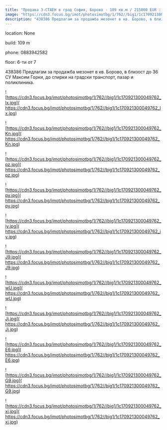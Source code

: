 ```yaml
---
title: "Продава 3-СТАЕН в град София, Борово - 109 кв.м / 215000 EUR :: imot.bg Обява"
image: "https://cdn3.focus.bg/imot/photosimotbg/1/762//big1/1c170921300049762_V1.jpg"
description: "438386 Предлагам за продажба мезонет в кв. Борово, в близост до 36 СУ Максим Горки, до спирки на градски транспорт, пазар и поликлиника."
---
```


location: None

build: 109 m

phone: 0883942582

floor: 6-ти от 7

438386 Предлагам за продажба мезонет в кв. Борово, в близост до 36 СУ Максим Горки, до спирки на градски транспорт, пазар и поликлиника.


![https://cdn3.focus.bg/imot/photosimotbg/1/762//big1/1c170921300049762_lx.jpg]( https://cdn3.focus.bg/imot/photosimotbg/1/762//big1/1c170921300049762_lx.jpg)


![https://cdn3.focus.bg/imot/photosimotbg/1/762//big1/1c170921300049762_Kn.jpg]( https://cdn3.focus.bg/imot/photosimotbg/1/762//big1/1c170921300049762_Kn.jpg)


![https://cdn3.focus.bg/imot/photosimotbg/1/762//big1/1c170921300049762_pz.jpg]( https://cdn3.focus.bg/imot/photosimotbg/1/762//big1/1c170921300049762_pz.jpg)


![https://cdn3.focus.bg/imot/photosimotbg/1/762//big1/1c170921300049762_py.jpg]( https://cdn3.focus.bg/imot/photosimotbg/1/762//big1/1c170921300049762_py.jpg)


![https://cdn3.focus.bg/imot/photosimotbg/1/762//big1/1c170921300049762_iy.jpg]( https://cdn3.focus.bg/imot/photosimotbg/1/762//big1/1c170921300049762_iy.jpg)


![https://cdn3.focus.bg/imot/photosimotbg/1/762//big1/1c170921300049762_J9.jpg]( https://cdn3.focus.bg/imot/photosimotbg/1/762//big1/1c170921300049762_J9.jpg)


![https://cdn3.focus.bg/imot/photosimotbg/1/762//big1/1c170921300049762_wU.jpg]( https://cdn3.focus.bg/imot/photosimotbg/1/762//big1/1c170921300049762_wU.jpg)


![https://cdn3.focus.bg/imot/photosimotbg/1/762//big1/1c170921300049762_Jj.jpg]( https://cdn3.focus.bg/imot/photosimotbg/1/762//big1/1c170921300049762_Jj.jpg)


![https://cdn3.focus.bg/imot/photosimotbg/1/762//big1/1c170921300049762_E6.jpg]( https://cdn3.focus.bg/imot/photosimotbg/1/762//big1/1c170921300049762_E6.jpg)


![https://cdn3.focus.bg/imot/photosimotbg/1/762//big1/1c170921300049762_G9.jpg]( https://cdn3.focus.bg/imot/photosimotbg/1/762//big1/1c170921300049762_G9.jpg)


![https://cdn3.focus.bg/imot/photosimotbg/1/762//big1/1c170921300049762_xi.jpg]( https://cdn3.focus.bg/imot/photosimotbg/1/762//big1/1c170921300049762_xi.jpg)


